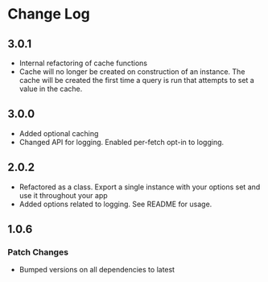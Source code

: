 # Change Log

## 3.0.1

- Internal refactoring of cache functions
- Cache will no longer be created on construction of an instance.  The cache will be created the first time a query is run that attempts to set a value in the cache.

## 3.0.0

- Added optional caching
- Changed API for logging.  Enabled per-fetch opt-in to logging.

## 2.0.2

- Refactored as a class.  Export a single instance with your options set and use it throughout your app
- Added options related to logging.  See README for usage.

## 1.0.6

### Patch Changes

- Bumped versions on all dependencies to latest